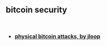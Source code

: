 ## bitcoin security

<br>

* **[physical bitcoin attacks, by jloop](https://github.com/jlopp/physical-bitcoin-attacks/tree/master)**
